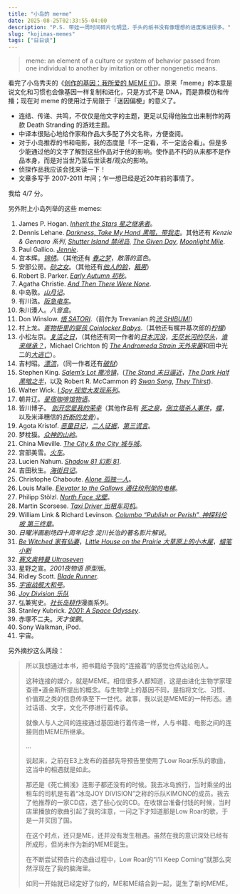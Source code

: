 ```yaml
---
title: "小岛的 me+me"
date: 2025-08-25T02:33:55-04:00
description: "P.S. 带娃一周时间碎片化明显，手头的纸书没有像理想的进度推进很多。"
slug: "kojimas-memes"
tags: ["日日谈"]
---
```


> meme: an element of a culture or system of behavior passed from one individual to another by imitation or other nongenetic means.

看完了小岛秀夫的《[创作的基因：我所爱的 MEME 们](https://neodb.social/book/109NVJ3su0LxRKv55ewPYr)》。原来「meme」的本意是说文化和习惯也会像基因一样复制和进化，只是方式不是 DNA，而是靠模仿和传播；现在对 meme 的使用过于局限于「迷因偏梗」的意义了。

- 连结、传递、共鸣，不仅仅是他文字的主题，更足以见得他独立出来制作的两款 Death Stranding 的游戏主题。
- 中译本很贴心地给作家和作品大多配了外文名称，方便查阅。
- 对于小岛推荐的书和电影，我的态度是「不一定看，不一定适合看」。但是多少能通过他的文字了解到这些作品对于他的影响。使作品不朽的从来都不是作品本身，而是对当世乃至后世读者/观众的影响。
- 侦探作品我应该会找来读一下！
- 文章多写于 2007-2011 年间；乍一想已经是近20年前的事情了。

我给 4/7 分。

另外附上小岛列举的这些 memes:

1. James P. Hogan. [_Inherit the Stars 星之继承者_](https://www.goodreads.com/book/show/776489.Inherit_the_Stars)。
2. Dennis Lehane. [_Darkness, Take My Hand 黑暗，带我走_](https://www.goodreads.com/book/show/21681.Darkness_Take_My_Hand)。其他还有 _Kenzie & Gennaro 系列_, [_Shutter Island 禁闭岛_](https://www.goodreads.com/book/show/21686.Shutter_Island), [_The Given Day_](https://www.goodreads.com/book/show/6773600), [_Moonlight Mile_](https://www.goodreads.com/book/show/7853757-moonlight-mile).
3. Paul Gallico. [_Jennie_](https://www.goodreads.com/book/show/610718.Jennie).
4. 宫本辉。[_锦绣_](https://www.goodreads.com/book/show/57901098)。（其他还有 [_春之梦_](https://book.douban.com/subject/3011506/)，_散落的蓝色_。
5. 安部公房。[_砂之女_](https://www.goodreads.com/book/show/36007856)。（其他还有[_他人的脸_](https://book.douban.com/subject/25727799/)，[_箱男_](https://book.douban.com/subject/26808765/)）
6. Robert B. Parker. [_Early Autumn 初秋_](https://www.goodreads.com/book/show/69625.Early_Autumn)。
7. Agatha Christie. [_And Then There Were None_](https://www.goodreads.com/book/show/16299.And_Then_There_Were_None).
8. 中岛敦。[_山月记_](https://book.douban.com/subject/30394154/)。
9. 有川浩。[_阪急电车_](https://book.douban.com/subject/25814409/)。
10. 朱川湊人。_八音盒_。
11. Don Winslow. [_悟 SATORI_](https://www.goodreads.com/book/show/8174434-satori).（前作为 Trevanian 的[_渋 SHIBUMI_](https://www.goodreads.com/book/show/1059.Shibumi)）
12. 村上龙。[_寄物柜里的婴孩 Coinlocker Babys_](https://book.douban.com/subject/2071622/).（其他还有梶井基次郎的[_柠檬_](https://book.douban.com/subject/35582241/)）
13. 小松左京。[_复活之日_](https://book.douban.com/subject/35915952/)，（其他还有同一作者的[_日本沉没_](https://book.douban.com/subject/35076020/)，[_无尽长河的尽头_](https://book.douban.com/subject/34925414/)，[_谁来继承？_](https://book.douban.com/subject/30364251/)，Michael Crichton 的 [_The Andromeda Strain 天外来菌_](https://book.douban.com/subject/2002486/)和田中光二的[_大逃亡_](https://book.douban.com/subject/4157967/)）。
14. 吉村昭。[_漂流_](https://book.douban.com/subject/25856283/)，（同一作者还有[_破狱_](https://book.douban.com/subject/30277859/)）
15. Stephen King. [_Salem’s Lot 撒冷镇_](https://book.douban.com/subject/34429357/)，([_The Stand 末日逼近_](https://book.douban.com/subject/1206829/)，[_The Dark Half 黑暗之半_](https://www.goodreads.com/book/show/11597.The_Dark_Half)，以及 Robert R. McCammon 的 [_Swan Song_](https://www.goodreads.com/book/show/11557.Swan_Song), [_They Thirst_](https://www.goodreads.com/book/show/462658.They_Thirst)).
16. Walter Wick. [_I Spy 视觉大发现系列_](https://www.goodreads.com/book/show/710750.I_Spy)。
17. 朝井辽。[_星宿咖啡馆物语_](https://book.douban.com/subject/26366457/)。
18. 皆川博子。 [_剖开您是我的荣幸_](https://book.douban.com/subject/34985448/)（其他作品有 [_死之泉_](https://book.douban.com/subject/35693841/)，[_倒立塔杀人事件_](https://book.douban.com/subject/26834722/)，[_蝶_](https://book.douban.com/subject/4217575/)，以及米泽穗信的[_折断的龙骨_](https://book.douban.com/subject/35355594/)）。
19. Agota Kristof. [_恶童日记_](https://book.douban.com/subject/3315879/)，[_二人证据_](https://book.douban.com/subject/3442373/)，[_第三谎言_](https://book.douban.com/subject/3442377/)。
20. 梦枕獏。[_众神的山岭_](https://book.douban.com/subject/26707776/)。
21. China Mieville. [_The City & the City 城与城_](https://book.douban.com/subject/35494919/)。
22. 宫部美雪。[_火车_](https://book.douban.com/subject/26651873/)。
23. Lucien Nahum. [_Shadow 81 幻影 81_](https://www.goodreads.com/book/show/3265009-shadow-81).
24. 吉田秋生。[_海街日记_](https://book.douban.com/subject/36349594/)。
25. Christophe Chaboute. [_Alone 孤独一人_](https://www.goodreads.com/book/show/30753657-alone)。
26. Louis Malle. [_Elevator to the Gallows 通往绞刑架的电梯_](https://boxd.it/294u)。
27. Philipp Stölzl. [_North Face 北壁_](https://boxd.it/1K66)。
28. Martin Scorsese. [_Taxi Driver 出租车司机_](https://boxd.it/2b8y)。
29. William Link & Richard Levinson. [_Columbo “Publish or Perish”, 神探科伦坡 第三终章_](https://www.imdb.com/title/tt0071349/)。
30. _日曜洋画剧场四十周年纪念 淀川长治的著名影片解说_。
31. [_Be Witched 家有仙妻_](https://movie.douban.com/subject/2212156/)，[_Little House on the Prairie 大草原上的小木屋_](https://www.imdb.com/title/tt0071007)，[_蜡笔小新_](https://movie.douban.com/subject/1431683/)
32. [_赛文奥特曼 Ultraseven_](https://movie.douban.com/subject/2264554/)
33. 星野之宣。_2001夜物语 原型版_。
34. Ridley Scott. [_Blade Runner_](https://boxd.it/2bcA).
35. [_宇宙战舰大和号_](https://movie.douban.com/subject/2333682/)。
36. [_Joy Division 乐队_](https://en.wikipedia.org/wiki/Joy_Division)
37. 弘兼宪史。[_社长岛耕作_](https://book.douban.com/subject/3676551/)漫画系列。
38. Stanley Kubrick. [_2001: A Space Odyssey_](https://boxd.it/2bf0).
39. 赤塚不二夫。_天才俊鹏_。
40. Sony Walkman, iPod.
41. 宇宙。

另外摘抄这么两段：

> 所以我想通过本书，把书籍给予我的“连接着”的感觉也传达给别人。
>
> 这种连接的媒介，就是MEME。相信很多人都知道，这是由进化生物学家理查德•道金斯所提出的概念。与生物学上的基因不同，是指将文化、习惯、价值观之类的信息传承至下一世代。故事，我以说是MEME的一种形态。通过话语、文字，文化不停进行着传承。
>
> 就像人与人之间的连接通过基因进行着传递一样，人与书籍、电影之间的连接则由MEME所继承。
>
> ...
>
> 说起来，之前在E3上发布的首部先导预告里使用了Low Roar乐队的歌曲，这当中的相遇就是如此。
>
> 那还是《死亡搁浅》连影子都还没有的时候。我去冰岛旅行，当时乘坐的出租车的司机是有着“冰岛JOY DIVISION”之称的乐队KIMONO的成员。我去了他推荐的一家CD店，选了些心仪的CD。在收银台准备付钱的时候，当时店里播放的歌曲引起了我的注意，一问之下才知道那是Low Roar的歌，于是一并买回了国。
>
> 在这个时点，还只是ME，还并没有发生相遇。虽然在我的意识深处已经有所成形，但尚未作为新的MEME诞生。
>
> 在不断尝试预告片的选曲过程中，Low Roar的“I’ll Keep Coming”就那么突然浮现在了我的脑海里。
>
> 如同一开始就已经定好了似的，ME和ME结合到一起，诞生了新的MEME。
